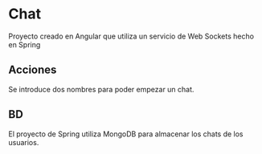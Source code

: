 # Chat

Proyecto creado en Angular que utiliza un servicio de Web Sockets hecho en Spring

## Acciones

Se introduce dos nombres para poder empezar un chat.

## BD

El proyecto de Spring utiliza MongoDB para almacenar los chats de los usuarios.
